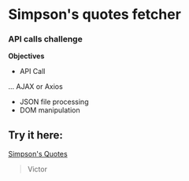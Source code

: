 # Simpson's quotes fetcher
### API calls challenge

**Objectives**
- API Call

... AJAX or Axios
- JSON file processing
- DOM manipulation

## Try it here:
[Simpson's Quotes](https://vtr84.github.io/simpsons_quotes/)

> Victor